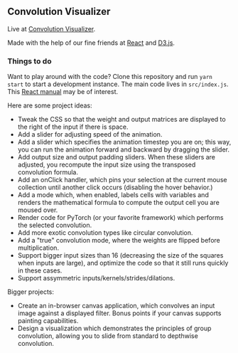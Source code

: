 ## Convolution Visualizer

Live at [Convolution Visualizer](https://ezyang.github.io/convolution-visualizer/index.html).

Made with the help of our fine friends at [React](https://reactjs.org/)
and [D3.js](https://d3js.org/).

### Things to do

Want to play around with the code?  Clone this repository and run `yarn
start` to start a development instance.  The main code lives in
`src/index.js`.  This [React manual](https://github.com/facebookincubator/create-react-app/blob/master/packages/react-scripts/template/README.md) may be of interest.

Here are some project ideas:

* Tweak the CSS so that the weight and output matrices
  are displayed to the right of the input if there is space.
* Add a slider for adjusting speed of the animation.
* Add a slider which specifies the animation timestep you
  are on; this way, you can run the animation forward and
  backward by dragging the slider.
* Add output size and output padding sliders.  When these
  sliders are adjusted, you recompute the input size using
  the transposed convolution formula.
* Add an onClick handler, which pins your selection at
  the current mouse collection until another click
  occurs (disabling the hover behavior.)
* Add a mode which, when enabled, labels cells with variables and
  renders the mathematical formula to compute the output
  cell you are moused over.
* Render code for PyTorch (or your favorite framework) which performs the
  selected convolution.
* Add more exotic convolution types like circular convolution.
* Add a "true" convolution mode, where the weights are flipped
  before multiplication.
* Support bigger input sizes than 16 (decreasing the size of
  the squares when inputs are large), and optimize the code so that it
  still runs quickly in these cases.
* Support assymmetric inputs/kernels/strides/dilations.

Bigger projects:

* Create an in-browser canvas application, which convolves
  an input image against a displayed filter.  Bonus points
  if your canvas supports painting capabilities.
* Design a visualization which demonstrates the principles
  of group convolution, allowing you to slide from standard
  to depthwise convolution.
